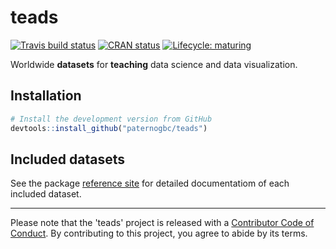 # teads

<!-- badges: start -->
[![Travis build status](https://travis-ci.org/paternogbc/teads.svg?branch=master)](https://travis-ci.org/paternogbc/teads)
[![CRAN status](https://www.r-pkg.org/badges/version/teads)](https://cran.r-project.org/package=teads)
[![Lifecycle: maturing](https://img.shields.io/badge/lifecycle-maturing-blue.svg)](https://www.tidyverse.org/lifecycle/#maturing)
<!-- badges: end -->

Worldwide __datasets__ for __teaching__ data science and data visualization.


## Installation

```r
# Install the development version from GitHub
devtools::install_github("paternogbc/teads")
```

## Included datasets

See the package [reference site](https://paternogbc.github.io/teads/reference/index.html) for detailed documentatiom of each included dataset.

*** 
Please note that the 'teads' project is released with a
[Contributor Code of Conduct](CODE_OF_CONDUCT.md).
By contributing to this project, you agree to abide by its terms.